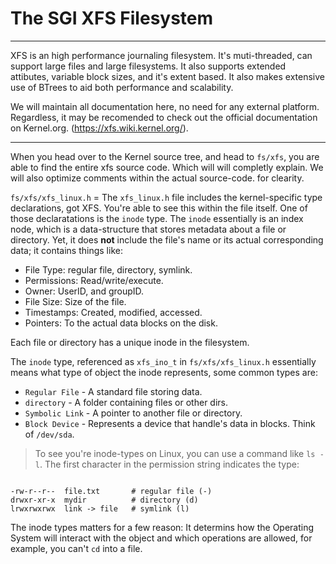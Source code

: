 # The SGI XFS Filesystem
-----------------------

XFS is an high performance journaling filesystem. It's muti-threaded, can support large files and large filesystems.
It also supports extended attibutes, variable block sizes, and it's extent based. It also makes extensive use of BTrees to aid both performance and scalability.

We will maintain all documentation here, no need for any external platform. Regardless, it may be recomended to check out the official documentation on Kernel.org. (https://xfs.wiki.kernel.org/).

----

When you head over to the Kernel source tree, and head to `fs/xfs`, you are able to find the entire xfs source code. Which will will completly explain. We will also optimize comments within the actual
source-code. for clearity.

`fs/xfs/xfs_linux.h` = The `xfs_linux.h` file includes the kernel-specific type declarations, got XFS. You're able to see this within the file itself.
One of those declaratations is the `inode` type. The `inode` essentially is an index node, which is a data-structure that stores metadata about a file or directory. Yet, it does **not** include the
file's name or its actual corresponding data; it contains things like:

- File Type: regular file, directory, symlink.
- Permissions: Read/write/execute.
- Owner: UserID, and groupID.
- File Size: Size of the file.
- Timestamps: Created, modified, accessed.
- Pointers: To the actual data blocks on the disk.

Each file or directory has a unique inode in the filesystem.

The `inode` type, referenced as `xfs_ino_t` in `fs/xfs/xfs_linux.h` essentially means what type of object the inode represents, some common types are:

- `Regular File` - A standard file storing data.
- `directory` - A folder containing files or other dirs.
- `Symbolic Link` - A pointer to another file or directory.
- `Block Device` - Represents a device that handle's data in blocks. Think of `/dev/sda`.

> To see you're inode-types on Linux, you can use a command like `ls -l`. The first character in the permission string indicates the type:

```

-rw-r--r--  file.txt       # regular file (-)
drwxr-xr-x  mydir          # directory (d)
lrwxrwxrwx  link -> file   # symlink (l)

```
The inode types matters for a few reason: It determins how the Operating System will interact with the object and which operations are allowed, for example, you can't `cd` into a file.
